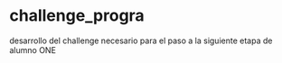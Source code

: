 # challenge_progra
desarrollo del challenge necesario para el paso a la siguiente etapa de alumno ONE
